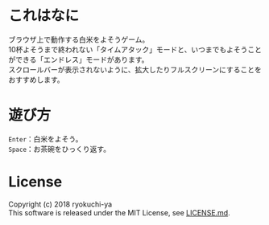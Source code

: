 # これはなに
ブラウザ上で動作する白米をよそうゲーム。  
10杯よそうまで終われない「タイムアタック」モードと、いつまでもよそうことができる「エンドレス」モードがあります。  
スクロールバーが表示されないように、拡大したりフルスクリーンにすることをおすすめします。

# 遊び方
`Enter`：白米をよそう。  
`Space`：お茶碗をひっくり返す。

# License
Copyright (c) 2018 ryokuchi-ya  
This software is released under the MIT License, see [LICENSE.md](https://github.com/ryokuchi-ya/gohan/blob/master/LICENSE.md).
